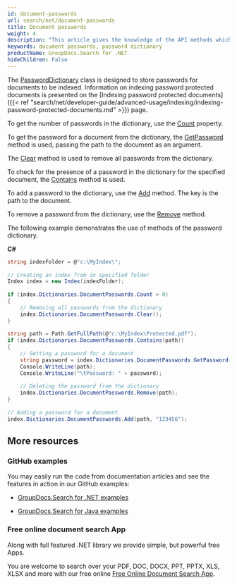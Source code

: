 ```yaml
---
id: document-passwords
url: search/net/document-passwords
title: Document passwords
weight: 4
description: "This article gives the knowledge of the API methods which can be used to perform operations about document passwords or password dictionary."
keywords: document passwords, password dictionary
productName: GroupDocs.Search for .NET
hideChildren: False
---
```

The [PasswordDictionary](https://apireference.groupdocs.com/net/search/groupdocs.search.dictionaries/passworddictionary) class is designed to store passwords for documents to be indexed. Information on indexing password protected documents is presented on the [Indexing password protected documents]({{< ref "search/net/developer-guide/advanced-usage/indexing/indexing-password-protected-documents.md" >}}) page.

To get the number of passwords in the dictionary, use the [Count](https://apireference.groupdocs.com/net/search/groupdocs.search.dictionaries/passworddictionary/properties/count) property.

To get the password for a document from the dictionary, the [GetPassword](https://apireference.groupdocs.com/net/search/groupdocs.search.dictionaries/passworddictionary/methods/getpassword) method is used, passing the path to the document as an argument.

The [Clear](https://apireference.groupdocs.com/net/search/groupdocs.search.dictionaries/passworddictionary/methods/clear) method is used to remove all passwords from the dictionary.

To check for the presence of a password in the dictionary for the specified document, the [Contains](https://apireference.groupdocs.com/net/search/groupdocs.search.dictionaries/passworddictionary/methods/contains) method is used.

To add a password to the dictionary, use the [Add](https://apireference.groupdocs.com/net/search/groupdocs.search.dictionaries/passworddictionary/methods/add) method. The key is the path to the document.

To remove a password from the dictionary, use the [Remove](https://apireference.groupdocs.com/net/search/groupdocs.search.dictionaries/passworddictionary/methods/remove) method.

The following example demonstrates the use of methods of the password dictionary.

**C#**

```csharp
string indexFolder = @"c:\MyIndex\";
 
// Creating an index from in specified folder
Index index = new Index(indexFolder);
 
if (index.Dictionaries.DocumentPasswords.Count > 0)
{
    // Removing all passwords from the dictionary
    index.Dictionaries.DocumentPasswords.Clear();
}
 
string path = Path.GetFullPath(@"c:\MyIndex\Protected.pdf");
if (index.Dictionaries.DocumentPasswords.Contains(path))
{
    // Getting a password for a document
    string password = index.Dictionaries.DocumentPasswords.GetPassword(path);
    Console.WriteLine(path);
    Console.WriteLine("\tPassword: " + password);
 
    // Deleting the password from the dictionary
    index.Dictionaries.DocumentPasswords.Remove(path);
}
 
// Adding a password for a document
index.Dictionaries.DocumentPasswords.Add(path, "123456");
```

## More resources

### GitHub examples

You may easily run the code from documentation articles and see the features in action in our GitHub examples:

*   [GroupDocs.Search for .NET examples](https://github.com/groupdocs-search/GroupDocs.Search-for-.NET)
    
*   [GroupDocs.Search for Java examples](https://github.com/groupdocs-search/GroupDocs.Search-for-Java)
    

### Free online document search App

Along with full featured .NET library we provide simple, but powerful free Apps.

You are welcome to search over your PDF, DOC, DOCX, PPT, PPTX, XLS, XLSX and more with our free online [Free Online Document Search App](https://products.groupdocs.app/search).

